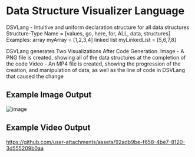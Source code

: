 # Data Structure Visualizer Language

DSVLang - Intuitive and uniform declaration structure for all data structures
Structure-Type Name = [values, go, here, for, ALL, data, structures]
Examples:
array myArray = [1,2,3,4]
linked list myLinkedList = [5,6,7,8]

DSVLang generates Two Visualizations After Code Generation.
Image - A PNG file is created, showing all of the data structures at the completion of the code
Video - An MP4 file is created, showing the progression of the creation, and manipulation of data, as well as the line of code in DSVLang that caused the change

## Example Image Output

![image](https://github.com/user-attachments/assets/b1a7cccb-c74a-4604-83e8-088952c7518b)


## Example Video Output

https://github.com/user-attachments/assets/92adb9be-f658-4be7-8120-3d555209b0aa
